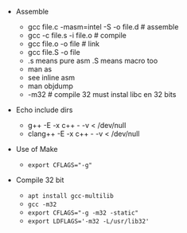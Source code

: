 * Assemble
	* gcc file.c -masm=intel -S -o file.d # assemble
	* gcc -c file.s -i file.o # compile
	* gcc file.o -o file # link
	* gcc file.S -o  file
	* .s means pure asm .S means macro too
	* man as
	* see inline asm
	* man objdump
	* -m32  # compile 32 must instal libc en 32 bits



* Echo include dirs
	* g++ -E -x c++ - -v < /dev/null 
	* clang++ -E -x c++ - -v < /dev/null

* Use of Make
  * `export CFLAGS="-g"`

* Compile 32 bit
  * `apt install gcc-multilib`
  * `gcc -m32`
  * `export CFLAGS="-g -m32 -static"`
  * `export LDFLAGS='-m32 -L/usr/lib32'`
